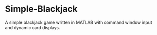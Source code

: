 # Simple-Blackjack
A simple blackjack game written in MATLAB with command window input and dynamic card displays.
